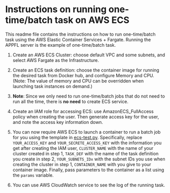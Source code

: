 # Instructions on running one-time/batch task on AWS ECS 
This readme file contains the instructions on how to run one-time/batch task using the AWS Elastic Container Services + Fargate. Running the APPFL server is the example of one-time/batch task.

1. Create an AWS ECS Cluster: choose default VPC and some subnets, and select AWS Fargate as the Infrastructure.

2. Create an ECS task definition: choose the container image for running the desired task from Docker hub, and configure Memory and CPU. (Note: The value of memory and CPU can be overridden when launching task instances on demand.)

3. **Note**: Since we only need to run one-time/batch jobs that do not need to run all the time, there is **no need** to create ECS service.

4. Create an IAM role for accessing ECS: use AmazonECS_FullAccess policy when creating the user. Then generate access key for the user, and note the access key information down.

5. You can now require AWS ECS to launch a container to run a batch job for you using the template in [ecs-test.py](ecs-test.py). Specifically, replace `YOUR_ACCESS_KEY` and `YOUR_SECRETE_ACCESS_KEY` with the information you get after creating the IAM user, `CLUSTER_NAME` with the name of your cluster created in step 1, `TASK_DEF` with the name of the task definition you create in step 2, `YOUR_SUBNETS_IDx` with the subnet IDs you use when creating the cluster in step 1, `CONTAINER_NAME` with you give to your container image. Finally, pass parameters to the container as a list using the `params` variable.

6. You can use AWS CloudWatch service to see the log of the running task.